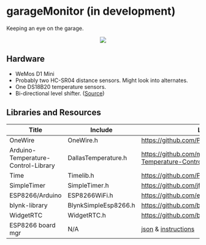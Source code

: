 # garageMonitor (in development)
Keeping an eye on the garage.
<p align="center"><img src="http://i.imgur.com/To0ewie.jpg"/></p>

## Hardware
* WeMos D1 Mini
* Probably two HC-SR04 distance sensors. Might look into alternates.
* One DS18B20 temperature sensors.
* Bi-directional level shifter. (<a href="http://www.ezsbc.com/index.php/products/ls1.html">Source</a>)

## Libraries and Resources
Title | Include | Link
------|---------|------
OneWire | OneWire.h | https://github.com/PaulStoffregen/OneWire
Arduino-Temperature-Control-Library | DallasTemperature.h | https://github.com/milesburton/Arduino-Temperature-Control-Library
Time | Timelib.h | https://github.com/PaulStoffregen/Time
SimpleTimer | SimpleTimer.h | https://github.com/jfturcot/SimpleTimer
ESP8266/Arduino | ESP8266WiFi.h | https://github.com/esp8266/Arduino
blynk-library | BlynkSimpleEsp8266.h | https://github.com/blynkkk/blynk-library
WidgetRTC | WidgetRTC.h | https://github.com/blynkkk/blynk-library
ESP8266 board mgr | N/A | [json](http://arduino.esp8266.com/stable/package_esp8266com_index.json) & [instructions](https://github.com/esp8266/Arduino#installing-with-boards-manager)
